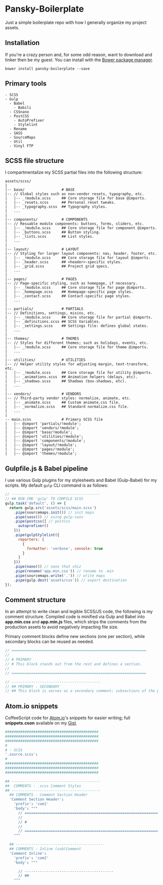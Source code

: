 # Pansky-Boilerplate

Just a simple boilerplate repo with how I generally organize my project assets.

## Installation

If you're a crazy person and, for some odd reason, want to download and tinker then be my guest. You can install with the [Bower package manager](https://bower.io/).

```
bower install pansky-boilerplate --save
```

## Primary tools

```
- SCSS
- Gulp
  - Babel
    - Babili
  - CSSnano
  - PostCSS
    - AutoPrefixer
    - Stylelint
  - Rename
  - SASS
  - SourceMaps
  - Util
  - Vinyl FTP
```

## SCSS file structure

I compartmentalize my SCSS partial files into the following structure:

```
assets/scss/
|
|-- base/                 # BASE
|-- // Global styles such as non-vendor resets, typography, etc.
|   |-- _!module.scss     ## Core storage file for base @imports.
|   |-- _resets.scss      ## Personal reset tweaks.
|   |-- _typography.scss  ## Typography styles.
|   ...
|
|-- components/           # COMPONENTS
|-- // Resuable module components: buttons, forms, sliders, etc.
|   |-- _!module.scss     ## Core storage file for component @imports.
|   |-- _buttons.scss     ## Button styling.
|   |-- _lists.scss       ## List styles.
|   ...
|
|-- layout/               # LAYOUT
|-- // Styling for larger layout components: nav, header, footer, etc.
|   |-- _!module.scss     ## Core storage file for layout @imports.
|   |-- _header.scss      ## <header>-specific styles.
|   |-- _grid.scss        ## Project grid specs.
|   ...
|
|-- pages/                # PAGES
|-- // Page-specific styling, such as homepage, if necessary.
|   |-- _!module.scss     ## Core storage file for page @imports.
|   |-- _homepage.scss    ## Homepage-specific page styles.
|   |-- _contact.scss     ## Contact-specific page styles.
|   ...
|
|-- partials/             # PARTIALS
|-- // Definitions, settings, mixins, etc.
|   |-- _!module.scss     ## Core storage file for partial @imports.
|   |-- _definitions.scss ## SCSS Variables.
|   |-- _settings.scss    ## Settings file: defines global states.
|   ...
|
|-- themes/               # THEMES
|-- // Styles for different themes; such as holidays, events, etc.
|   |-- _!module.scss     ## Core storage file for theme @imports.
|   ...
|
|-- utilities/            # UTILITIES
|-- // Helper utility styles for adjusting margin, text-transform, etc.
|   |-- _!module.scss     ## Core storage file for utility @imports.
|   |-- _animations.scss  ## Animation helpers (delays, etc).
|   |-- _shadows.scss     ## Shadows (box-shadows, etc).
|   ...
|
|-- vendors/              # VENDORS
|-- // Third-party vendor styles: normalize, animate, etc.
|   |-- _animate.scss     ## Custom animate.css file.
|   |-- _normalize.scss   ## Standard normalize.css file.
|   ...
|
-- main.scss              # Primary SCSS file
|   |-- @import 'partials/!module';
|   |-- @import 'vendors/!module';
|   |-- @import 'base/!module';
|   |-- @import 'utilities/!module';
|   |-- @import 'components/!module';
|   |-- @import 'layout/!module';
|   |-- @import 'pages/!module';
|   |-- @import 'themes/!module';
```

## Gulpfile.js & Babel pipeline

I use various Gulp plugins for my stylesheets and Babel (Gulp-Babel) for my scripts. My default ``gulp`` CLI command is as follows:

```js
// -----------------------------------------
// ## RUN CMD 'gulp' TO COMPILE SCSS
gulp.task('default', () => {
  return gulp.src('assets/scss/main.scss')
    .pipe(sourcemaps.init()) // init maps
    .pipe(sass()) // using gulp-sass
    .pipe(postcss([ // postcss
      autoprefixer()
    ]))
    .pipe(gulpStylelint({
      reporters: [
        {
          formatter: 'verbose', console: true
        }
      ]
    }))
    .pipe(nano()) // nano that shiz
    .pipe(rename('app.min.css')) // rename to .min
    .pipe(sourcemaps.write('.')) // write maps
    .pipe(gulp.dest('assets/css')) // export destination
});
```

## Comment structure

In an attempt to write clean and legible SCSS/JS code, the following is my comment structure. Compiled code is minified via Gulp and Babel into **app.min.css** and **app.min.js** files, which strips the comments from the production assets to avoid negatively impacting file size.

Primary comment blocks define new sections (one per section), while secondary blocks can be reused as needed.

```scss
// ==============================================================
//
// # PRIMARY
// # This block stands out from the rest and defines a section.
//
// ==============================================================

// -----------------------------------------
// ## PRIMARY - SECONDARY
// ## This block is serves as a secondary comment; subsections of the primary section.
```

## Atom.io snippets

CoffeeScript code for [Atom.io](https://atom.io)'s snippets for easier writing; full **snippets.cson** available on my [Gist](https://gist.github.com/williampansky/869225abbb4ee5278ef9c9ea7166d2f1).

```cson
###########################################
###########################################
###########################################
#
# - SCSS
'.source.scss':
#
###########################################
###########################################
###########################################

## -----------------------------------------
##  COMMENTS - .scss Comment Styles
## -----------------------------------------
  ## COMMENTS - Comment Section Header
  'Comment Section Header':
    'prefix': 'com1'
    'body': """
      // ==============================================================
      //
      // #
      //
      // ==============================================================
    """

  ## -----------------------------------------
  ## COMMENTS - Inline (sub)Comment
  'Comment Inline':
    'prefix': 'com2'
    'body': """

      // -----------------------------------------
      // ##
    """
```
